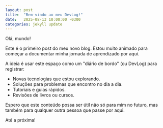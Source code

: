 ```yaml
---
layout: post
title:  "Bem-vindo ao meu DevLog!"
date:   2025-08-13 10:00:00 -0300
categories: jekyll update
---
```


Olá, mundo!

Este é o primeiro post do meu novo blog. Estou muito animado para começar a documentar minha jornada de aprendizado por aqui.

A ideia é usar este espaço como um "diário de bordo" (ou DevLog) para registrar:

*   Novas tecnologias que estou explorando.
*   Soluções para problemas que encontro no dia a dia.
*   Tutoriais e guias rápidos.
*   Revisões de livros ou cursos.

Espero que este conteúdo possa ser útil não só para mim no futuro, mas também para qualquer outra pessoa que passe por aqui.

Até a próxima!
